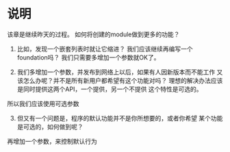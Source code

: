 # 说明
  该章是继续昨天的过程。
  如何将创建的module做到更多的功能？
 1. 比如，发现一个嵌套列表时就让它缩进？
   我们应该继续再编写一个foundation吗？
   我们只需要多增加一个参数就OK了。

 2. 我们多增加一个参数，并发布到网络上以后，如果有人因新版本而不能工作
 又该怎么办呢？并不是所有新用户都希望有这个功能对吗？
 理想的解决办法应该是同时提供这两个API，一个提供，另一个不提供
 这个特性是可选的。

 所以我们应该使用可选参数

 3. 但又有一个问题是，程序的默认功能并不是你所想要的，或者你希望
 某个功能是可选的，如何做到呢？  
 
 再增加一个参数，来控制默认行为
